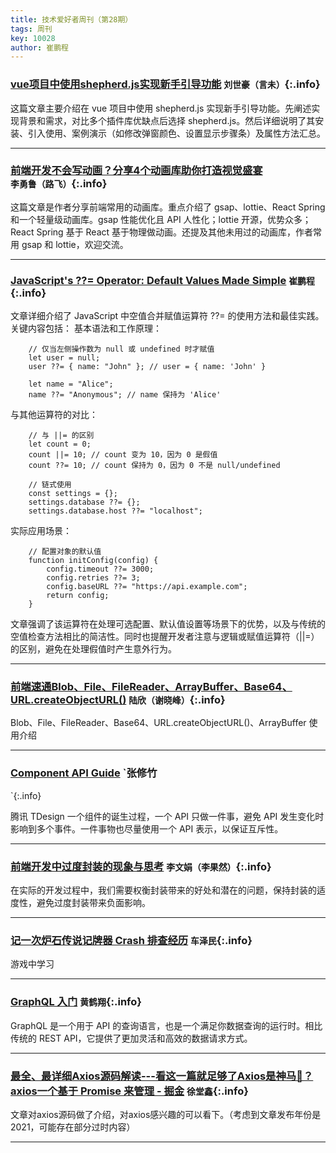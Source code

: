 ```yaml
---
title: 技术爱好者周刊（第28期）
tags: 周刊
key: 10028
author: 崔鹏程
---
```


### [vue项目中使用shepherd.js实现新手引导功能](https://juejin.cn/post/7445944943015477286)   `刘世豪（言未）`{:.info}

这篇文章主要介绍在 vue 项目中使用 shepherd.js 实现新手引导功能。先阐述实现背景和需求，对比多个插件库优缺点后选择 shepherd.js。然后详细说明了其安装、引入使用、案例演示（如修改弹窗颜色、设置显示步骤条）及属性方法汇总。

---

### [前端开发不会写动画？分享4个动画库助你打造视觉盛宴](https://juejin.cn/post/7367696432935419944)   `李勇鲁（路飞）`{:.info}

这篇文章是作者分享前端常用的动画库。重点介绍了 gsap、lottie、React Spring 和一个轻量级动画库。gsap 性能优化且 API 人性化；lottie 开源，优势众多；React Spring 基于 React 基于物理做动画。还提及其他未用过的动画库，作者常用 gsap 和 lottie，欢迎交流。

---

### [JavaScript's ??= Operator: Default Values Made Simple](https://www.trevorlasn.com/blog/javascript-nullish-coalescing-assignment-operator )   `崔鹏程`{:.info}

文章详细介绍了 JavaScript 中空值合并赋值运算符 ??= 的使用方法和最佳实践。关键内容包括：
基本语法和工作原理：
```
	// 仅当左侧操作数为 null 或 undefined 时才赋值
	let user = null;
	user ??= { name: "John" }; // user = { name: 'John' }

	let name = "Alice";
	name ??= "Anonymous"; // name 保持为 'Alice'
```
与其他运算符的对比：
```
	// 与 ||= 的区别
	let count = 0;
	count ||= 10; // count 变为 10，因为 0 是假值
	count ??= 10; // count 保持为 0，因为 0 不是 null/undefined
```

```
	// 链式使用
	const settings = {};
	settings.database ??= {};
	settings.database.host ??= "localhost";
```
实际应用场景：
```
	// 配置对象的默认值
	function initConfig(config) {
		config.timeout ??= 3000;
		config.retries ??= 3;
		config.baseURL ??= "https://api.example.com";
		return config;
	}
```
文章强调了该运算符在处理可选配置、默认值设置等场景下的优势，以及与传统的空值检查方法相比的简洁性。同时也提醒开发者注意与逻辑或赋值运算符（||=）的区别，避免在处理假值时产生意外行为。

---

### [前端速通Blob、File、FileReader、ArrayBuffer、Base64、URL.createObjectURL()](https://juejin.cn/post/7424414729857400870?searchId=2024121308561375B780F053FB5864B045)   `陆欣（谢晓峰）`{:.info}

Blob、File、FileReader、Base64、URL.createObjectURL()、ArrayBuffer 使用介绍

---

### [Component API Guide](https://github.com/Tencent/tdesign/wiki/component-api-guide)   `张修竹
`{:.info}

腾讯 TDesign 一个组件的诞生过程，一个 API 只做一件事，避免 API 发生变化时影响到多个事件。一件事物也尽量使用一个 API 表示，以保证互斥性。

---

### [前端开发中过度封装的现象与思考](https://mp.weixin.qq.com/s/wAA6soWlvXcSQT_SPCrA_Q)   `李文娟（李果然）`{:.info}

 在实际的开发过程中，我们需要权衡封装带来的好处和潜在的问题，保持封装的适度性，避免过度封装带来负面影响。

---

### [记一次炉石传说记牌器 Crash 排查经历](https://juejin.cn/post/7420718380983844904)   `车泽民`{:.info}

游戏中学习

---

### [GraphQL 入门](https://graphql.cn/learn/)   `黄鹤翔`{:.info}

GraphQL 是一个用于 API 的查询语言，也是一个满足你数据查询的运行时。相比传统的 REST API，它提供了更加灵活和高效的数据请求方式。

---

### [最全、最详细Axios源码解读---看这一篇就足够了Axios是神马🐎？ axios一个基于 Promise 来管理 - 掘金](https://juejin.cn/post/7016255507392364557)   `徐堂鑫`{:.info}

文章对axios源码做了介绍，对axios感兴趣的可以看下。（考虑到文章发布年份是2021，可能存在部分过时内容）

---



